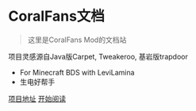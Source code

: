 # CoralFans文档

> 这里是CoralFans Mod的文档站

 项目灵感源自Java版Carpet, Tweakeroo, 基岩版trapdoor

+ For Minecraft BDS with LeviLamina
+ 生电好帮手

[项目地址](https://github.com/CoralFans-Dev/CoralFans) [开始阅读](/README.md)
